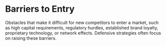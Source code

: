 # Barriers to Entry

Obstacles that make it difficult for new competitors to enter a market, such as high capital requirements, regulatory hurdles, established brand loyalty, proprietary technology, or network effects. Defensive strategies often focus on raising these barriers.
